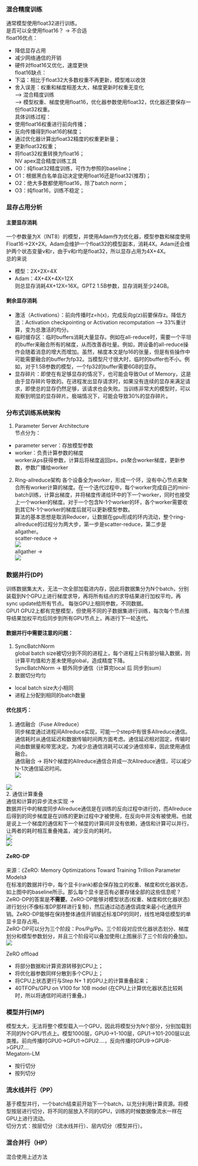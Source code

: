 ### 混合精度训练
通常模型使用float32进行训练。  
是否可以全使用float16？ -> 不合适  
float16优点：  
- 降低显存占用
- 减少网络通信的开销
- 硬件对float16又优化，速度更快  
float16缺点：  
- 下溢：相比于float32大多数权重不再更新，模型难以收敛
- 舍入误差：权重和梯度相差太大，梯度更新时权重无变化  
--> 混合精度训练  
--> 模型权重、梯度使用float16，优化器参数使用float32，优化器还要保存一份float32权重。  
具体训练过程：  
- 使用float16权重进行前向传播；
- 反向传播得到float16的梯度；
- 通过优化器计算出float32精度的权重更新量；
- 更新float32权重；
- 将float32权重转换为float16；  
NV apex混合精度训练工具
- O0：纯float32精度训练，可作为参照的baseline； ​
- O1：根据黑白名单自动决定使用float16还是float32(推荐)；
- O2：绝大多数都使用float16，除了batch norm；
- O3：纯float16，训练不稳定； 

### 显存占用分析
#### 主要显存消耗
一个参数量为X（INT8）的模型，并使用Adam作为优化器，模型参数和梯度使用Float16->2X+2X。Adam会维护一个float32的模型副本，消耗4X。Adam还会维护两个状态变量v和r，由于v和r均是float32，所以显存占用为4X+4X。  
总的来说  
- 模型：2X+2X=4X  
- Adam：4X+4X+4X=12X  
则总显存消耗4X+12X=16X。GPT2 1.5B参数，显存消耗至少24GB。  
#### 剩余显存消耗
- 激活（Activations）：前向传播时z=h(x)，完成反向g(z)前要保存z。降低方法：Activation checkpointing or Activation recomputation --> 33%重计算，变为总激活的均分。  
- 临时缓存区：临时buffers消耗大量显存。例如在all-reduce时，需要一个平坦的buffer来融合所有的梯度，从而改善吞吐量。例如，跨设备的all-reduce操作会随着消息的增大而增加。虽然，梯度本文是fp16的张量，但是有些操作中可能需要融合的buffer为fp32。当模型尺寸很大时，临时的buffer也不小。例如，对于1.5B参数的模型，一个fp32的buffer需要6GB的显存。
- 显存碎片：即使在有足够显存的情况下，也可能会导致Out of Memory，这是由于显存碎片导致的。在进程发出显存请求时，如果没有连续的显存来满足请求，即使总的显存仍然足够，该请求也会失败。当训练非常大的模型时，可以观察到明显的显存碎片。极端情况下，可能会导致30%的显存碎片。

### 分布式训练系统架构
1. Parameter Server Architecture  
节点分为：  
- parameter server：存放模型参数
- worker：负责计算参数的梯度  
worker从ps获得参数，计算后将梯度返回ps，ps聚合worker梯度，更新参数，参数广播给worker

2. Ring-allreduce架构
各个设备全为worker，形成一个环，没有中心节点来聚合所有worker计算的梯度。在一个迭代过程中，每个worker完成自己的mini-batch训练，计算出梯度，并将梯度传递给环中的下一个worker，同时也接受上一个worker的梯度。对于一个包含N-1个worker的环，各个worker需要收到其它N-1个worker的梯度后就可以更新模型参数。  
算法的基本思想是取消Reducer，让数据在gpu形成的环内流动，整个ring-allreduce的过程分为两大步，第一步是scatter-reduce，第二步是allgather。  
scatter-reduce ->  
![](https://img-blog.csdn.net/20180918142847567?watermark/2/text/aHR0cHM6Ly9ibG9nLmNzZG4ubmV0L3p3cWpveQ==/font/5a6L5L2T/fontsize/400/fill/I0JBQkFCMA==/dissolve/70)  
allgather ->  
![](https://img-blog.csdn.net/20180918143101598?watermark/2/text/aHR0cHM6Ly9ibG9nLmNzZG4ubmV0L3p3cWpveQ==/font/5a6L5L2T/fontsize/400/fill/I0JBQkFCMA==/dissolve/70)  


### 数据并行(DP)  
训练数据集太大，无法一次全部加载进内存，因此将数据集分为N个batch，分别装载到N个GPU上进行梯度求导，再将所有结点的求导结果进行加权平均，再sync update给所有节点。 
每张GPU上相同参数，不同数据。  
GPU1 GPU2上都有完整模型，但使用不同的子数据集进行训练，每次每个节点推导结果加权平均后同步到所有GPU节点上，再进行下一轮迭代。  
#### 数据并行中需要注意的问题：  
1. SyncBatchNorm  
global batch size被切分到不同的进程上，每个进程上只有部分输入数据，则计算平均值和方差未使用global，造成精度下降。  
SyncBatchNorm -> 额外同步通信（计算完local 后 同步到sum）  
2. 数据切分均匀  
- local batch size大小相同  
- 进程上分配到相同的batch数量  
#### 优化技巧：  
1. 通信融合（Fuse Allreduce）  
同步梯度通过进程间Allreduce实现，可能一个step中有很多Allreduce通信。  
通信耗时从通信延迟和数据传输时间两方面考虑。通信延迟相对固定，传输时间由数据量和带宽决定。为减少总通信消耗可以减少通信频率，因此使用通信融合。  
通信融合 -> 将N个梯度的Allreduce通信合并成一次Allreduce通信，可以减少N-1次通信延迟时间。  
![](https://pics6.baidu.com/feed/2e2eb9389b504fc28a9d8eb18f26561892ef6d4c.jpeg@f_auto?token=5d72c3ee2aba74914d906649d172c24b)  

![](https://pics1.baidu.com/feed/0823dd54564e9258fa7cee62f7796051cebf4ef2.jpeg@f_auto?token=e7ddb6efdeb541b997b42108be7a3971)  
2. 通信计算重叠  
通信和计算的异步流水实现 ->   
数据并行中的梯度同步Allreduce通信是在训练的反向过程中进行的，而Allreduce 后得到的同步梯度是在训练的更新过程中才被使用，在反向中并没有被使用。也就是说上一个梯度的通信和下一个梯度的计算间并没有依赖，通信和计算可以并行，让两者的耗时相互重叠掩盖，减少反向的耗时。  
![](https://pics2.baidu.com/feed/21a4462309f79052268e11e3670866c379cbd55b.jpeg@f_auto?token=ea597da756d0ba50f17907db3f22386b)  
![](https://pics5.baidu.com/feed/77094b36acaf2edd412003fee8ebb0e03b0193dd.jpeg@f_auto?token=fdb5f45d3b989e5a25af5c7287639311)  

#### ZeRO-DP
来源：《ZeRO: Memory Optimizations Toward Training Trillion Parameter Models》  
在标准的数据并行中，每个显卡(rank)都会保存独立的权重、梯度和优化器状态，如上图中的baseline所示。那么每个显卡是否有必要存储全部的这些信息呢？ZeRO-DP的答案是**不需要**。ZeRO-DP能够对模型状态(权重、梯度和优化器状态)进行划分(不像标准DP那样进行复制)，然后通过动态通信调度来最小化通信开销。ZeRO-DP能够在保持整体通信开销接近标准DP的同时，线性地降低模型的单显卡显存占用。  
ZeRO-DP可以分为三个阶段：Pos/Pg/Pp。三个阶段对应优化器状态划分、梯度划分和模型参数划分，并且三个阶段可以叠加使用(上图展示了三个阶段的叠加)。  
![](https://pic1.zhimg.com/80/v2-cee54b33e803d98fc0ddbbe341ec8ee8_720w.webp)  

ZeRO offload
- 将部分数据和计算资源转移到CPU上；
- 将优化器参数同样分散到多个CPU上；
- 将CPU上状态更行与Step N+ 1 的GPU上的计算重叠起来；
- 40TFOPs/GPU on V100 for 10B model (在CPU上计算优化器状态比较耗时，所以将通信时间进行重叠。)

### 模型并行(MP)
模型太大，无法将整个模型载入一个GPU，因此将模型分为N个部分，分别加载到不同的N个GPU节点上。模型1000层，GPU0->1-100层，GPU1->101-200层以此类推。前向传播时GPU0->GPU1->GPU2....，反向传播时GPU9->GPU8->GPU7....  
Megatorn-LM  
- 按行切分
- 按列切分  

### 流水线并行（PP）
基于模型并行，一个batch结束前开始下一个batch，以充分利用计算资源。将模型按层进行切分，将不同的层放入不同的GPU，训练的时候数据像流水一样在GPU上进行流动。  
切分方式：按层切分（流水线并行）、层内切分（模型并行）。  

### 混合并行（HP）
混合使用上述方法
